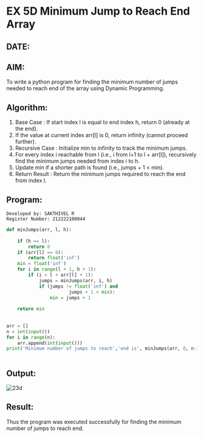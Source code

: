 # EX 5D Minimum Jump to Reach End Array
## DATE:
## AIM:
To write a python program for finding the minimum number of jumps needed to reach end of the array using Dynamic Programming.

## Algorithm:

1. Base Case : If start index l is equal to end index h, return 0 (already at the end).
2. If the value at current index arr[l] is 0, return infinity (cannot proceed further).
3. Recursive Case : Initialize min to infinity to track the minimum jumps.
4. For every index i reachable from l (i.e., i from l+1 to l + arr[l]), recursively find the minimum jumps needed from index i to h.
5. Update min if a shorter path is found (i.e., jumps + 1 < min).
6. Return Result : Return the minimum jumps required to reach the end from index l.

## Program:
```
Developed by: SAKTHIVEL R
Register Number: 212222100044
```

```py
def minJumps(arr, l, h):
    
    if (h == l):
        return 0
    if (arr[l] == 0):
        return float('inf')
    min = float('inf')
    for i in range(l + 1, h + 1):
        if (i < l + arr[l] + 1):
            jumps = minJumps(arr, i, h)
            if (jumps != float('inf') and
                       jumps + 1 < min):
                min = jumps + 1
 
    return min
    
    
arr = []
n = int(input()) 
for i in range(n):
    arr.append(int(input()))
print('Minimum number of jumps to reach','end is', minJumps(arr, 0, n-1))
 
```

## Output:

![23d](https://github.com/user-attachments/assets/c7870869-561d-44d4-91c6-72ac01e8c756)


## Result:

Thus the program was executed successfully for finding the minimum number of jumps to reach end.
